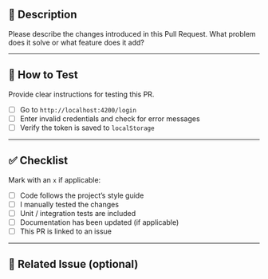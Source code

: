 ## 📌 Description

Please describe the changes introduced in this Pull Request. What problem does it solve or what feature does it add?

<!-- Example:
- Adds form validation to the Login component.
- Refactors AuthService for improved error handling.
-->

---

## 🧪 How to Test

Provide clear instructions for testing this PR.

- [ ] Go to `http://localhost:4200/login`
- [ ] Enter invalid credentials and check for error messages
- [ ] Verify the token is saved to `localStorage`

---

## ✅ Checklist

Mark with an `x` if applicable:

- [ ] Code follows the project’s style guide
- [ ] I manually tested the changes
- [ ] Unit / integration tests are included
- [ ] Documentation has been updated (if applicable)
- [ ] This PR is linked to an issue

---

## 📎 Related Issue (optional)

<!-- Example:
Closes #123
Relates to #456
-->
